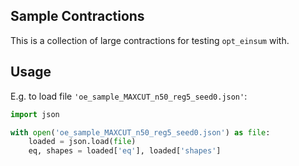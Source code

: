 Sample Contractions
-------------------

This is a collection of large contractions for testing ``opt_einsum`` with.


Usage
-----

E.g. to load file ``'oe_sample_MAXCUT_n50_reg5_seed0.json'``:

```python
import json

with open('oe_sample_MAXCUT_n50_reg5_seed0.json') as file:
    loaded = json.load(file)
    eq, shapes = loaded['eq'], loaded['shapes']
```